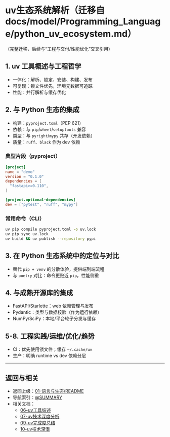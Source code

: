 # uv生态系统解析（迁移自 docs/model/Programming_Language/python_uv_ecosystem.md）

（完整迁移，后续与“工程与交付/性能优化”交叉引用）

## 1. uv 工具概述与工程哲学

- 一体化：解析、锁定、安装、构建、发布
- 可复现：锁文件优先，环境元数据可追踪
- 性能：并行解析与缓存优化

## 2. 与 Python 生态的集成

- 构建：`pyproject.toml`（PEP 621）
- 依赖：与 `pip`/`wheel`/`setuptools` 兼容
- 类型：与 `pyright`/`mypy` 共存（开发依赖）
- 质量：`ruff`、`black` 作为 dev 依赖

### 典型片段（pyproject）

```toml
[project]
name = "demo"
version = "0.1.0"
dependencies = [
  "fastapi>=0.110",
]

[project.optional-dependencies]
dev = ["pytest", "ruff", "mypy"]
```

### 常用命令（CLI）

```bash
uv pip compile pyproject.toml -o uv.lock
uv pip sync uv.lock
uv build && uv publish --repository pypi
```

## 3. 在 Python 生态系统中的定位与对比

- 替代 `pip + venv` 的分散体验，提供端到端流程
- 与 `poetry` 对比：命令更贴近 `pip`，性能侧重

## 4. 与成熟开源库的集成

- FastAPI/Starlette：web 依赖管理与发布
- Pydantic：类型与数据校验（作为运行依赖）
- NumPy/SciPy：本地/平台轮子分发与缓存

## 5-8. 工程实践/运维/优化/趋势

- CI：优先使用锁文件；缓存 `~/.cache/uv`
- 生产：明确 runtime vs dev 依赖分层

---

## 返回与相关

- 返回上级：[01-语言与生态/README](../README.md)
- 导航索引：[@SUMMARY](../../SUMMARY.md)
- 相关文档：
  - [06-uv工具综述](./06-uv工具综述.md)
  - [07-uv技术深度分析](./07-uv技术深度分析.md)
  - [09-uv完成度总结](./09-uv完成度总结.md)
  - [10-uv技术深潜](./10-uv技术深潜.md)
